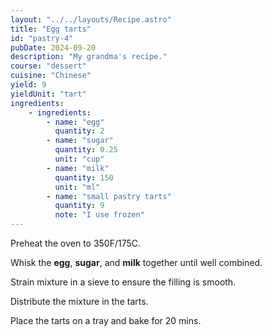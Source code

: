 ```yaml
---
layout: "../../layouts/Recipe.astro"
title: "Egg tarts"
id: "pastry-4"
pubDate: 2024-09-20
description: "My grandma's recipe."
course: "dessert"
cuisine: "Chinese"
yield: 9
yieldUnit: "tart"
ingredients:
    - ingredients:
        - name: "egg"
          quantity: 2
        - name: "sugar"
          quantity: 0.25
          unit: "cup"
        - name: "milk"
          quantity: 150
          unit: "ml"
        - name: "small pastry tarts"
          quantity: 9
          note: "I use frozen"
---
```

Preheat the oven to 350F/175C.

Whisk the **egg**, **sugar**, and **milk** together until well combined.

Strain mixture in a sieve to ensure the filling is smooth.

Distribute the mixture in the tarts.

Place the tarts on a tray and bake for 20 mins.